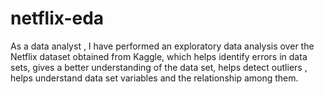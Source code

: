 # netflix-eda
As a data analyst ,  I have performed an exploratory data analysis over the Netflix dataset obtained from Kaggle,  which helps identify errors in data sets, gives a better understanding of the data set,   helps detect outliers
, helps understand data set variables and the relationship among them. 

